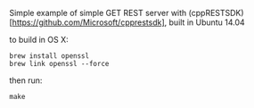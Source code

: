 Simple example of simple GET REST server with (cppRESTSDK)[https://github.com/Microsoft/cpprestsdk], built in Ubuntu 14.04

to build in OS X:
```
brew install openssl
brew link openssl --force
```

then run:
```
make
```
